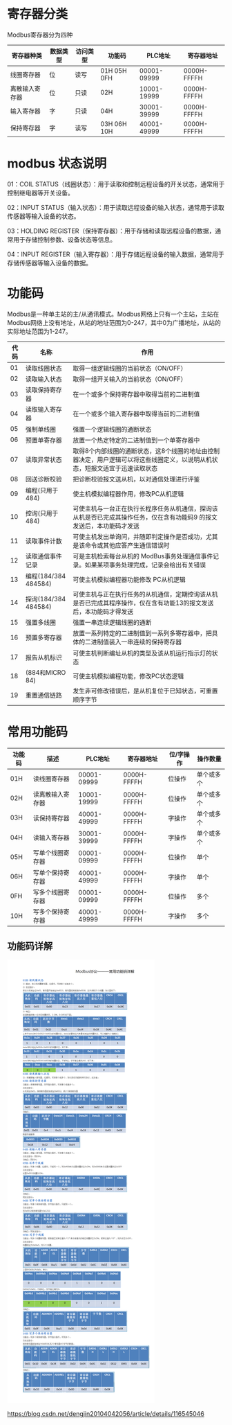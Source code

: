# 寄存器分类
Modbus寄存器分为四种

| 寄存器种类 | 数据类型 | 访问类型 | 功能码 | PLC地址 | 寄存器地址 |
| - | - | - | - | - | - |
| 线圈寄存器	| 位	| 读写	| 01H 05H 0FH	| 00001-09999	| 0000H-FFFFH| 
| 离散输入寄存器	| 位	| 只读	| 02H	| 10001-19999	| 0000H-FFFFH| 
| 输入寄存器	| 字	| 只读	| 04H	| 30001-39999	| 0000H-FFFFH| 
| 保持寄存器	| 字	| 读写	| 03H 06H 10H	| 40001-49999	| 0000H-FFFFH| 


# modbus 状态说明
01：COIL STATUS（线圈状态）：用于读取和控制远程设备的开关状态，通常用于控制继电器等开关设备。

02：INPUT STATUS（输入状态）：用于读取远程设备的输入状态，通常用于读取传感器等输入设备的状态。

03：HOLDING REGISTER（保持寄存器）：用于存储和读取远程设备的数据，通常用于存储控制参数、设备状态等信息。

04：INPUT REGISTER（输入寄存器）：用于存储远程设备的输入数据，通常用于存储传感器等输入设备的数据。



# 功能码

Modbus是一种单主站的主/从通讯模式。Modbus网络上只有一个主站，主站在Modbus网络上没有地址，从站的地址范围为0-247，其中0为广播地址，从站的实际地址范围为1-247。

| 代码 | 名称 | 作用 |
| - | - | - |
| 01 | 读取线圈状态 | 取得一组逻辑线圈的当前状态（ON/OFF） |
| 02 | 读取输入状态 | 取得一组开关输入的当前状态（ON/OFF） |
| 03 | 读取保持寄存器 | 在一个或多个保持寄存器中取得当前的二进制值 |
| 04 | 读取输入寄存器 | 在一个或多个输入寄存器中取得当前的二进制值 |
| 05 | 强制单线圈 | 强置一个逻辑线圈的通断状态 |
| 06 | 预置单寄存器| 放置一个热定特定的二进制值到一个单寄存器中 |
| 07 | 读取异常状态 | 取得8个内部线圈的通断状态，这8个线圈的地址由控制器决定，用户逻辑可以将这些线圈定义，以说明从机状态，短报文适宜于迅速读取状态 |
| 08 | 回送诊断校验 | 把诊断校验报文送从机，以对通信处理进行评鉴 |
| 09 | 编程(只用于 484) | 使主机模拟编程器作用，修改PC从机逻辑 |
| 10 | 控询(只用于 484) | 可使主机与一台正在执行长程序任务从机通信，探询该从机是否已完成其操作任务，仅在含有功能码9 的报文发送后，本功能码才发送 |
| 11 | 读取事件计数 | 可使主机发出单询问，并随即判定操作是否成功，尤其是该命令或其他应答产生通信错误时 |
| 12 | 读取通信事件记录 | 可是主机检索每台从机的 ModBus事务处理通信事件记录。如果某项事务处理完成，记录会给出有关错误|
| 13| 编程(184/384 484584) | 可使主机模拟编程器功能修改 PC从机逻辑 |
| 14 | 探询(184/384 484584) | 可使主机与正在执行任务的从机通信，定期控询该从机是否已完成其程序操作，仅在含有功能13的报文发送后，本功能码才得发送 |
| 15 | 强置多线圈 | 强置一串连续逻辑线圈的通断 |
| 16 | 预置多寄存器 | 放置一系列特定的二进制值到一系列多寄存器中，把具体的二进制值装入一串连续的保持寄存器 |
| 17 | 报告从机标识 | 可使主机判断编址从机的类型及该从机运行指示灯的状态 |
| 18 | (884和MICRO 84) | 可使主机模拟编程功能，修改PC状态逻辑 |
| 19 | 重置通信链路 | 发生非可修改错误后，是从机复位于已知状态，可重置顺序字节|

# 常用功能码

|功能码	|描述	|PLC地址	|寄存器地址	|位/字操作|	操作数量|
| - | - | - | - | - | - |
01H	| 读线圈寄存器	| 00001-09999	| 0000H-FFFFH	| 位操作	| 单个或多个 | 
02H	| 读离散输入寄存器	| 10001-19999	| 0000H-FFFFH	| 位操作| 	单个或多个 | 
03H	| 读保持寄存器	| 40001-49999	| 0000H-FFFFH	| 字操作	| 单个或多个 | 
04H	| 读输入寄存器	| 30001-39999	| 0000H-FFFFH	| 字操作	| 单个或多个 | 
05H	| 写单个线圈寄存器	| 00001-09999	| 0000H-FFFFH	| 位操作| 	单个 | 
06H	| 写单个保持寄存器	| 40001-49999	| 0000H-FFFFH	| 字操作| 	单个 | 
0FH	| 写多个线圈寄存器	| 00001-09999	| 0000H-FFFFH	| 位操作| 	多个 | 
10H	| 写多个保持寄存器	| 40001-49999	| 0000H-FFFFH	| 字操作| 	多个 | 


## 功能码详解
<img src="modbus功能码详解.png"/>

https://blog.csdn.net/dengjin20104042056/article/details/116545046


